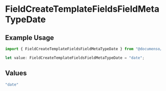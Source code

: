 # FieldCreateTemplateFieldsFieldMetaTypeDate

## Example Usage

```typescript
import { FieldCreateTemplateFieldsFieldMetaTypeDate } from "@documenso/sdk-typescript/models/operations";

let value: FieldCreateTemplateFieldsFieldMetaTypeDate = "date";
```

## Values

```typescript
"date"
```